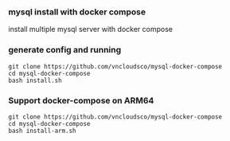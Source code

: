 ### mysql install with docker compose

install multiple mysql server with docker compose

### generate config and running

```
git clone https://github.com/vncloudsco/mysql-docker-compose
cd mysql-docker-compose
bash install.sh
```
### Support docker-compose on ARM64 

```
git clone https://github.com/vncloudsco/mysql-docker-compose
cd mysql-docker-compose
bash install-arm.sh
```